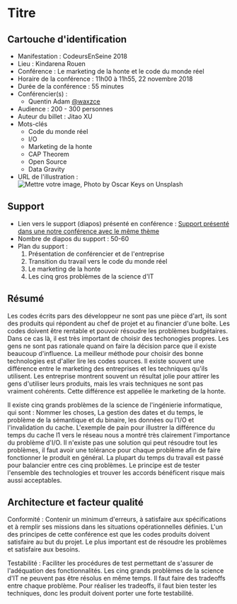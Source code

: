 # Titre

## Cartouche d'identification

 - Manifestation : CodeursEnSeine 2018
 - Lieu : Kindarena Rouen
 - Conférence : Le marketing de la honte et le code du monde réel
 - Horaire de la conférence : 11h00 à 11h55, 22 novembre 2018
 - Durée de la conférence : 55 minutes
 - Conférencier(s) :
   - Quentin Adam [@waxzce](https://twitter.com/waxzce)
 - Audience : 200 - 300 personnes
 - Auteur du billet : Jitao XU
 - Mots-clés
   - Code du monde réel
   - I/O
   - Marketing de la honte
   - CAP Theorem
   - Open Source
   - Data Gravity
 - URL de l'illustration : ![Mettre votre image, Photo by Oscar Keys on Unsplash](https://pbs.twimg.com/media/DsmV42nW0AA4Gan.jpg:large)

## Support
 - Lien vers le support (diapos) présenté en conférence : [Support présenté dans une notre conférence avec le même thème](https://fr.slideshare.net/quentinadam/hype-driven-architecture-keynote-at-devfest-toulouse-2018)
 - Nombre de diapos du support : 50-60
 - Plan du support :
     1. Présentation de conférencier et de l'entreprise
     2. Transition du travail vers le code du monde réel
     3. Le marketing de la honte
     4. Les cinq gros problèmes de la science d'IT

## Résumé

Les codes écrits pars des développeur ne sont pas une pièce d'art, ils sont des produits qui répondent au chef de projet et au financier d'une boîte. Les codes doivent être rentable et pouvoir résoudre les problèmes budgétaires. Dans ce cas là, il est très important de choisir des techonogies propres. Les gens ne sont pas rationale quand on faire la décision parce que il existe beaucoup d'influence. La meilleur méthode pour choisir des bonne technologies est d'aller lire les codes sources. Il existe souvent une différence entre le marketing des entreprises et les techniques qu'ils utilisent. Les entreprise montrent souvent un résultat jolie pour attirer les gens d'utiliser leurs produits, mais les vrais techniques ne sont pas vraiment cohérents. Cette différence est appellée le marketing de la honte.

Il existe cinq grands problèmes de la science de l'ingénierie informatique, qui sont : Nommer les choses, La gestion des dates et du temps, le problème de la sémantique et du binaire, les données ou l'I/O et l'invalidation du cache. L'exemple de pain pour illustrer la différence du temps du cache l1 vers le réseau nous a montré très clairement l'importance du problème d'I/O. Il n'existe pas une solution qui peut résoudre tout les problèmes, il faut avoir une tolérance pour chaque problème afin de faire fonctionner le produit en général. La plupart du temps du travail est passé pour balancier entre ces cinq problèmes. Le principe est de tester l'ensemble des technologies et trouver les accords bénéficent risque mais aussi acceptables.

## Architecture et facteur qualité

Conformité :  Contenir un minimum d'erreurs, à satisfaire aux spécifications et à remplir ses missions dans les situations opérationnelles définies. L'un des principes de cette conférence est que les codes produits doivent satisfaire au but du projet. Le plus important est de résoudre les problèmes et satisfaire aux besoins.

Testabilité : Faciliter les procédures de test permettant de s'assurer de l'adéquation des fonctionnalités. Les cinq grands problèmes de la science d'IT ne peuvent pas être résolus en même temps. Il faut faire des tradeoffs entre chaque problème. Pour réaliser les tradeoffs, il faut bien tester les techniques, donc les produit doivent porter une forte testabilité.

